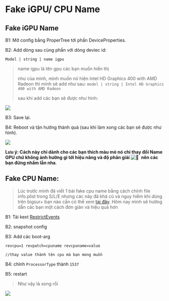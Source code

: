 # Fake iGPU/ CPU Name

## Fake iGPU Name

B1: Mở config bằng ProperTree tới phần DeviceProperties. 

B2: Add dòng sau cùng phần với dòng deviec id:

`Model | string | name igpu` 

> name igpu là tên gpu các bạn muốn hiển thị 
> 
> như của mình, mình muốn nó hiện Intel HD Graphics 400 with AMD Radeon thì mình sẽ add như sau: `model | string | Intel HD Graphics 400 with AMD Radeon` 
> 
>  sau khi add các bạn sẽ được như hình: 

![](https://lh5.googleusercontent.com/C9_xZx8AGyiXZuJegyY9JCg06mkSCPq_kddX8k3K2dUGtvbZAjusA3jdrzyFYDdzj51zSofvHE5JjkAyvXi3x6p03eiLKCwvwngv3g_jbWa6fPg95uHEJ1rj3wUrReJ3yUHK6l9l=s0)

B3: Save lại. 

B4: Reboot và tận hưởng thành quả (sau khi làm xong các bạn sẽ được như hình).

![](https://lh4.googleusercontent.com/_4GvUv6DhJKRN-86kJxnSDBKrRfUkq9taP-c6FompyKzHY0gtk1vkJBCC91zYmRw0E1gVWSnUmEv4YtLsszs4fRa3d7uzsiqooD_fdnEoJoo1pL3nyyDC9RDQWbVHgcBgf2RCzlN=s0)

**Lưu ý: Cách này chỉ dành cho các bạn thích màu mè nó chỉ thay đổi Name GPU chứ không ảnh hưởng gì tới hiệu năng và độ phân giải ![🙂](https://s.w.org/images/core/emoji/14.0.0/svg/1f642.svg)**  **nên các bạn đừng nhầm lẫn nha**.

## Fake CPU Name:

> Lúc trước mình đã viết 1 bài fake cpu name bằng cách chỉnh file info.plist trong S/L/E nhưng các này đã khá cũ và nguy hiểm khi dùng trên bigsur+ bạn nào cần có thể xem [tại đây](https://everythingforhackintosher.wordpress.com/2021/09/10/fake-igpu-cpu-name/). Hôm nay mình sẽ hướng dẫn các bạn một cách đơn giản và hiệu quả hơn

B1: Tải kext [RestrictEvents](https://github.com/acidanthera/RestrictEvents)

B2: snapshot config

B3: Add các boot-arg

```
revcpu=1 revpatch=cpuname revcpuname=value

//thay value thành tên cpu mà bạn mong muốn
```

B4: chỉnh `ProcessorType` thành `1537`

B5: restart

> Như vậy là xong rồi

![](https://i.imgur.com/pXsKLOK.png)
